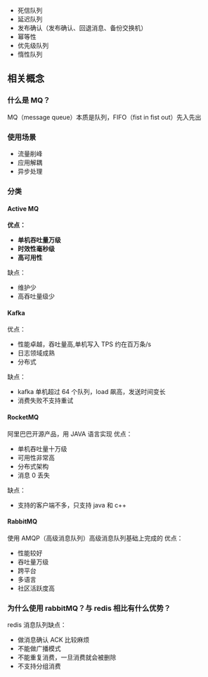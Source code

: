 - 死信队列
- 延迟队列
- 发布确认（发布确认、回退消息、备份交换机）
- 幂等性
- 优先级队列
- 惰性队列

## 相关概念

### 什么是 MQ？

MQ（message queue）本质是队列，FIFO（fist in fist out）先入先出

### 使用场景

- 流量削峰
- 应用解耦
- 异步处理

### 分类

#### Active MQ

**优点：**

- **单机吞吐量万级**
- **时效性毫秒级**
- **高可用性**

缺点：

- 维护少
- 高吞吐量级少

#### Kafka

优点：

- 性能卓越，吞吐量高,单机写入 TPS 约在百万条/s
- 日志领域成熟
- 分布式

缺点：

- kafka 单机超过 64 个队列，load 飙高，发送时间变长
- 消费失败不支持重试

#### RocketMQ

阿里巴巴开源产品，用 JAVA 语言实现
优点：

- 单机吞吐量十万级
- 可用性非常高
- 分布式架构
- 消息 0 丢失

缺点：

- 支持的客户端不多，只支持 java 和 c++

#### RabbitMQ

使用 AMQP（高级消息队列）高级消息队列基础上完成的
优点：

- 性能较好
- 吞吐量万级
- 跨平台
- 多语言
- 社区活跃度高

####

####

####

### 为什么使用 rabbitMQ？与 redis 相比有什么优势？

redis 消息队列缺点：

- 做消息确认 ACK 比较麻烦
- 不能做广播模式
- 不能重复消费，一旦消费就会被删除
- 不支持分组消费
